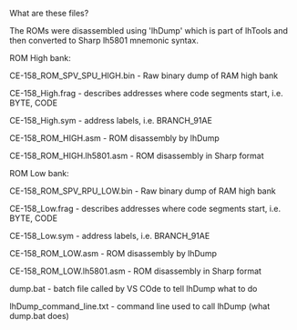 What are these files?

The ROMs were disassembled using 'lhDump' which is part of lhTools and then converted to Sharp lh5801 mnemonic syntax.


ROM High bank:

CE-158_ROM_SPV_SPU_HIGH.bin - Raw binary dump of RAM high bank

CE-158_High.frag            - describes addresses where code segments start, i.e. BYTE, CODE

CE-158_High.sym             - address labels, i.e. BRANCH_91AE

CE-158_ROM_HIGH.asm         - ROM disassembly by lhDump

CE-158_ROM_HIGH.lh5801.asm  - ROM disassembly in Sharp format



ROM Low bank:

CE-158_ROM_SPV_RPU_LOW.bin  - Raw binary dump of RAM high bank

CE-158_Low.frag             - describes addresses where code segments start, i.e. BYTE, CODE

CE-158_Low.sym              - address labels, i.e. BRANCH_91AE

CE-158_ROM_LOW.asm          - ROM disassembly by lhDump

CE-158_ROM_LOW.lh5801.asm   - ROM disassembly in Sharp format


dump.bat                    - batch file called by VS COde to tell lhDump what to do

lhDump_command_line.txt     - command line used to call lhDump (what dump.bat does)
